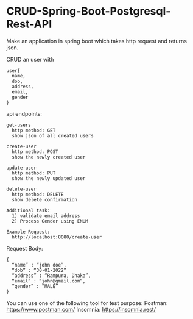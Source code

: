 # CRUD-Spring-Boot-Postgresql-Rest-API

Make an application in spring boot which takes http request and returns json.

  
  CRUD an user with
  
    user{
      name,
      dob,
      address,
      email,
      gender
    }
    
  api endpoints:
    
    get-users
      http method: GET
      show json of all created users

    create-user
      http method: POST
      show the newly created user
      
    update-user
      http method: PUT
      show the newly updated user
      
    delete-user
      http method: DELETE
      show delete confirmation

    Additional task:
      1) validate email address
      2) Process Gender using ENUM
      
    Example Request:
      http://localhost:8080/create-user

  Request Body:

    {
      “name” : “john doe”,
      “dob” : “30-01-2022”
      “address” : “Rampura, Dhaka”,
      “email” : “john@gmail.com”,
      “gender” : “MALE”
    }

You can use one of the following tool for test purpose:
    Postman: https://www.postman.com/
    Insomnia: https://insomnia.rest/
